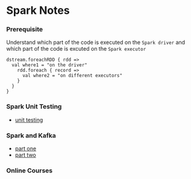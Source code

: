 # Spark Notes

### Prerequisite
Understand which part of the code is executed on the `Spark driver` and which part of the code is excuted on the `Spark executor`

```
dstream.foreachRDD { rdd =>
  val where1 = "on the driver"
    rdd.foreach { record =>
      val where2 = "on different executors"
    }
  }
}
```

### Spark Unit Testing
* [unit testing](http://mkuthan.github.io/blog/2015/03/01/spark-unit-testing/)

### Spark and Kafka
* [part one](http://allegro.tech/2015/08/spark-kafka-integration.html)
* [part two](http://mkuthan.github.io/blog/2016/01/29/spark-kafka-integration2/)

### Online Courses
